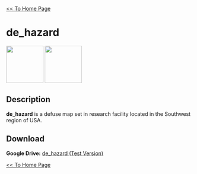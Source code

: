 [<< To Home Page](https://gekusite.github.io/Geku/)
# de_hazard

<img src="" width="100" height="100"> <img src="" width="100" height="100">

## Description
**de_hazard** is a defuse map set in research facility located in the Southwest region of USA.

## Download

 **Google Drive:** [de_hazard (Test Version)](https://drive.google.com/drive/folders/1Z1ANAxyPTgeTy7ZpaV4CX8-d-4y4gYq6?usp=sharing)
 
 [<< To Home Page](https://gekusite.github.io/Geku/)
